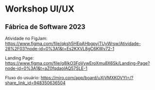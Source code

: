 # Workshop UI/UX
## Fábrica de Software 2023

Atividade no FigJam:
https://www.figma.com/file/qksh5HEpAHbgpyjTUyWrsw/Atividade-28%2F03?node-id=0%3A1&t=Es2KXVL8gC6KWv72-1

Landing Page:
https://www.figma.com/file/g8lkO3FoVywEroXmu8X6Sk/Landing-Page?node-id=0%3A1&t=aZ0fqdaolAQ57SLE-1

Fluxo do usuário:
https://miro.com/app/board/uXjVMXKOVYI=/?share_link_id=948350636504




